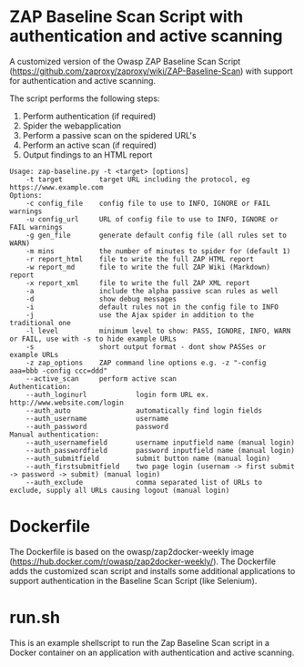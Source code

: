 # ZAP Baseline Scan Script with authentication and active scanning

A customized version of the Owasp ZAP Baseline Scan Script (https://github.com/zaproxy/zaproxy/wiki/ZAP-Baseline-Scan) with support for authentication and active scanning.

The script performs the following steps:

1. Perform authentication (if required)
2. Spider the webapplication
3. Perform a passive scan on the spidered URL's
4. Perform an active scan (if required)
5. Output findings to an HTML report

```
Usage: zap-baseline.py -t <target> [options]
    -t target         target URL including the protocol, eg https://www.example.com
Options:
    -c config_file    config file to use to INFO, IGNORE or FAIL warnings
    -u config_url     URL of config file to use to INFO, IGNORE or FAIL warnings
    -g gen_file       generate default config file (all rules set to WARN)
    -m mins           the number of minutes to spider for (default 1)
    -r report_html    file to write the full ZAP HTML report
    -w report_md      file to write the full ZAP Wiki (Markdown) report
    -x report_xml     file to write the full ZAP XML report
    -a                include the alpha passive scan rules as well
    -d                show debug messages
    -i                default rules not in the config file to INFO
    -j                use the Ajax spider in addition to the traditional one
    -l level          minimum level to show: PASS, IGNORE, INFO, WARN or FAIL, use with -s to hide example URLs
    -s                short output format - dont show PASSes or example URLs
    -z zap_options    ZAP command line options e.g. -z "-config aaa=bbb -config ccc=ddd"
    --active_scan     perform active scan
Authentication:
    --auth_loginurl            login form URL ex. http://www.website.com/login
    --auth_auto                automatically find login fields
    --auth_username            username
    --auth_password            password
Manual authentication:
    --auth_usernamefield       username inputfield name (manual login)
    --auth_passwordfield       password inputfield name (manual login)
    --auth_submitfield         submit button name (manual login)
    --auth_firstsubmitfield    two page login (usernam -> first submit -> password -> submit) (manual login)
    --auth_exclude             comma separated list of URLs to exclude, supply all URLs causing logout (manual login)
```

# Dockerfile
The Dockerfile is based on the owasp/zap2docker-weekly image (https://hub.docker.com/r/owasp/zap2docker-weekly/). The Dockerfile adds the customized scan script and installs some additional applications to support authentication in the Baseline Scan Script (like Selenium).

# run.sh
This is an example shellscript to run the Zap Baseline Scan script in a Docker container on an application with authentication and active scanning.
